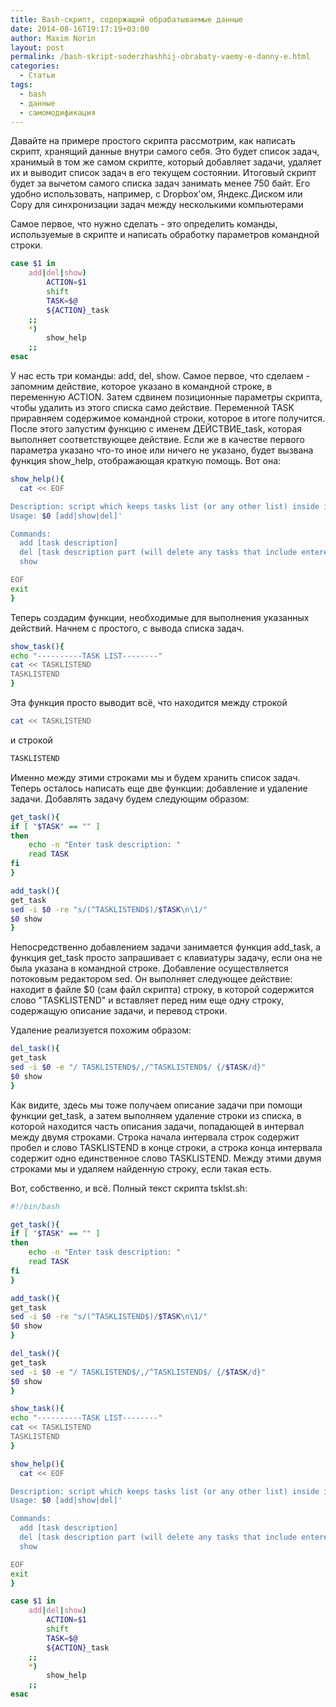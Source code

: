 ```yaml
---
title: Bash-скрипт, содержащий обрабатываемые данные
date: 2014-08-16T19:17:19+03:00
author: Maxim Norin
layout: post
permalink: /bash-skript-soderzhashhij-obrabaty-vaemy-e-danny-e.html
categories:
  - Статьи
tags:
  - bash
  - данные
  - самомодификация
---
```

Давайте на примере простого скрипта рассмотрим, как написать скрипт, хранящий данные внутри самого себя. Это будет список задач, хранимый в том же самом скрипте, который добавляет задачи, удаляет их и выводит список задач в его текущем состоянии. Итоговый скрипт будет за вычетом самого списка задач занимать менее 750 байт. Его удобно использовать, например, с Dropbox'ом, Яндекс.Диском или Copy для синхронизации задач между несколькими компьютерами

<!--more-->

Самое первое, что нужно сделать - это определить команды, используемые в скрипте и написать обработку параметров командной строки.
```bash
case $1 in
    add|del|show)
        ACTION=$1
        shift
        TASK=$@
        ${ACTION}_task
    ;;
    *)
        show_help
    ;;
esac
```
У нас есть три команды: add, del, show. Самое первое, что сделаем - запомним действие, которое указано в командной строке, в переменную ACTION. Затем сдвинем позиционные параметры скрипта, чтобы удалить из этого списка само действие. Переменной TASK приравняем содержимое командной строки, которое в итоге получится. После этого запустим функцию с именем ДЕЙСТВИЕ_task, которая выполняет соответствующее действие. Если же в качестве первого параметра указано что-то иное или ничего не указано, будет вызвана функция show_help, отображающая краткую помощь. Вот она:
```bash
show_help(){
  cat << EOF

Description: script which keeps tasks list (or any other list) inside itself
Usage: $0 [add|show|del]'

Commands:
  add [task description]
  del [task description part (will delete any tasks that include entered string)]
  show

EOF
exit
}
```
Теперь создадим функции, необходимые для выполнения указанных действий. Начнем с простого, с вывода списка задач.
```bash
show_task(){
echo "----------TASK LIST--------"
cat << TASKLISTEND
TASKLISTEND
}
```
Эта функция просто выводит всё, что находится между строкой
```bash
cat << TASKLISTEND
```
и строкой
```bash
TASKLISTEND
```
Именно между этими строками мы и будем хранить список задач. Теперь осталось написать еще две функции: добавление и удаление задачи. Добавлять задачу будем следующим образом:
```bash
get_task(){
if [ "$TASK" == "" ]
then
    echo -n "Enter task description: "
    read TASK
fi
}

add_task(){
get_task
sed -i $0 -re "s/(^TASKLISTEND$)/$TASK\n\1/"
$0 show
}
```
Непосредственно добавлением задачи занимается функция add_task, а функция get_task просто запрашивает с клавиатуры задачу, если она не была указана в командной строке. Добавление осуществляется потоковым редактором sed. Он выполняет следующее действие: находит в файле $0 (сам файл скрипта) строку, в которой содержится слово "TASKLISTEND" и вставляет перед ним еще одну строку, содержащую описание задачи, и перевод строки.

Удаление реализуется похожим образом:
```bash
del_task(){
get_task
sed -i $0 -e "/ TASKLISTEND$/,/^TASKLISTEND$/ {/$TASK/d}"
$0 show
}
```
Как видите, здесь мы тоже получаем описание задачи при помощи функции get_task, а затем выполняем удаление строки из списка, в которой находится часть описания задачи, попадающей в интервал между двумя строками. Строка начала интервала строк содержит пробел и слово TASKLISTEND в конце строки, а строка конца интервала содержит одно единственное слово TASKLISTEND. Между этими двумя строками мы и удаляем найденную строку, если такая есть.

Вот, собственно, и всё. Полный текст скрипта tsklst.sh:
```bash
#!/bin/bash

get_task(){
if [ "$TASK" == "" ]
then
    echo -n "Enter task description: "
    read TASK
fi
}

add_task(){
get_task
sed -i $0 -re "s/(^TASKLISTEND$)/$TASK\n\1/"
$0 show
}

del_task(){
get_task
sed -i $0 -e "/ TASKLISTEND$/,/^TASKLISTEND$/ {/$TASK/d}"
$0 show
}

show_task(){
echo "----------TASK LIST--------"
cat << TASKLISTEND
TASKLISTEND
}

show_help(){
  cat << EOF

Description: script which keeps tasks list (or any other list) inside itself
Usage: $0 [add|show|del]'

Commands:
  add [task description]
  del [task description part (will delete any tasks that include entered string)]
  show

EOF
exit
}

case $1 in
    add|del|show)
        ACTION=$1
        shift
        TASK=$@
        ${ACTION}_task
    ;;
    *)
        show_help
    ;;
esac
```

